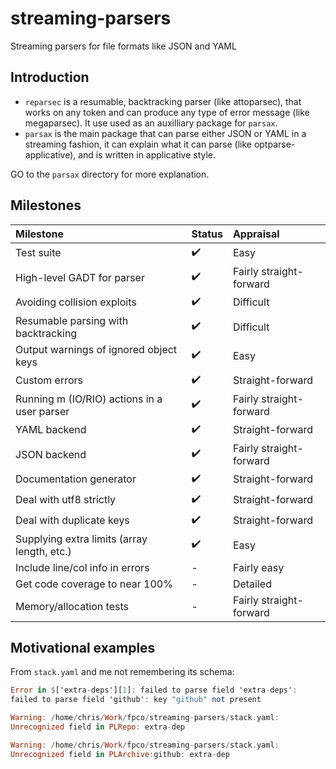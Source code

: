 # streaming-parsers

Streaming parsers for file formats like JSON and YAML

## Introduction

* `reparsec` is a resumable, backtracking parser (like attoparsec),
  that works on any token and can produce any type of error message
  (like megaparsec). It use used as an auxilliary package for
  `parsax`.
* `parsax` is the main package that can parse either JSON or YAML in a
  streaming fashion, it can explain what it can parse (like
  optparse-applicative), and is written in applicative style.

GO to the `parsax` directory for more explanation.

## Milestones

|Milestone|Status|Appraisal|
|:---|:---|:---|
|Test suite|  :heavy_check_mark: | Easy |
|High-level GADT for parser|  :heavy_check_mark: | Fairly straight-forward |
|Avoiding collision exploits|  :heavy_check_mark: | Difficult |
|Resumable parsing with backtracking| :heavy_check_mark: | Difficult |
|Output warnings of ignored object keys| :heavy_check_mark: | Easy |
|Custom errors| :heavy_check_mark: | Straight-forward |
|Running m (IO/RIO) actions in a user parser| :heavy_check_mark: | Fairly straight-forward |
|YAML backend| :heavy_check_mark: | Straight-forward |
|JSON backend| :heavy_check_mark: |Fairly straight-forward|
|Documentation generator| :heavy_check_mark: | Straight-forward |
|Deal with utf8 strictly|  :heavy_check_mark: | Straight-forward |
|Deal with duplicate keys| :heavy_check_mark: | Straight-forward |
|Supplying extra limits (array length, etc.)| :heavy_check_mark: | Easy |
|Include line/col info in errors| - | Fairly easy |
|Get code coverage to near 100%| - | Detailed |
|Memory/allocation tests| - | Fairly straight-forward |


## Motivational examples

From `stack.yaml` and me not remembering its schema:

``` haskell
Error in $['extra-deps'][1]: failed to parse field 'extra-deps':
failed to parse field 'github': key "github" not present
```

``` haskell
Warning: /home/chris/Work/fpco/streaming-parsers/stack.yaml:
Unrecognized field in PLRepo: extra-dep
```

``` haskell
Warning: /home/chris/Work/fpco/streaming-parsers/stack.yaml:
Unrecognized field in PLArchive:github: extra-dep
```
